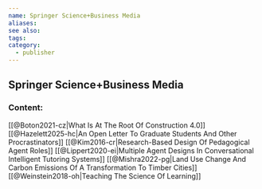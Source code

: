 ```yaml
---
name: Springer Science+Business Media
aliases:
see also:
tags:
category:
  - publisher
---
```


## Springer Science+Business Media

### Content:
[[@Boton2021-cz|What Is At The Root Of Construction 4.0]]
[[@Hazelett2025-hc|An Open Letter To Graduate Students And Other Procrastinators]]
[[@Kim2016-cr|Research-Based Design Of Pedagogical Agent Roles]]
[[@Lippert2020-ei|Multiple Agent Designs In Conversational Intelligent Tutoring Systems]]
[[@Mishra2022-pg|Land Use Change And Carbon Emissions Of A Transformation To Timber Cities]]
[[@Weinstein2018-oh|Teaching The Science Of Learning]]